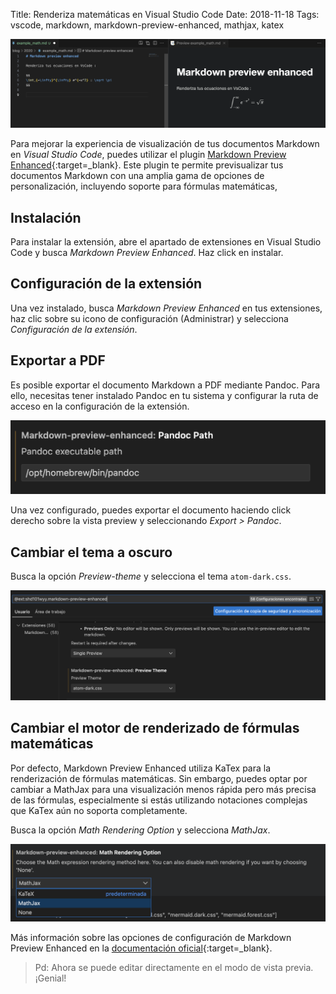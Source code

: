 Title: Renderiza matemáticas en Visual Studio Code
Date: 2018-11-18
Tags: vscode, markdown, markdown-preview-enhanced, mathjax, katex

![Ecuaciones](/images/ecuaciones.png)

Para mejorar la experiencia de visualización de tus documentos Markdown en *Visual Studio Code*, puedes utilizar el plugin [Markdown Preview Enhanced](https://shd101wyy.github.io/markdown-preview-enhanced){:target=_blank}. Este plugin te permite previsualizar tus documentos Markdown con una amplia gama de opciones de personalización, incluyendo soporte para fórmulas matemáticas, 

## Instalación

Para instalar la extensión, abre el apartado de extensiones en Visual Studio Code y busca *Markdown Preview Enhanced*. Haz click en instalar.

## Configuración de la extensión

Una vez instalado, busca *Markdown Preview Enhanced* en tus extensiones, haz clic sobre su icono de configuración (Administrar) y selecciona *Configuración de la extensión*.

## Exportar a PDF

Es posible exportar el documento Markdown a PDF mediante Pandoc. Para ello, necesitas tener instalado Pandoc en tu sistema y configurar la ruta de acceso en la configuración de la extensión.

![Pandoc](/images/pandoc.png)

Una vez configurado, puedes exportar el documento haciendo click derecho sobre la vista preview y seleccionando *Export > Pandoc*.

## Cambiar el tema a oscuro

Busca la opción *Preview-theme* y selecciona el tema `atom-dark.css`.

![Tema Oscuro](/images/markdown-preview.png)

## Cambiar el motor de renderizado de fórmulas matemáticas

Por defecto, Markdown Preview Enhanced utiliza KaTex para la renderización de fórmulas matemáticas. Sin embargo, puedes optar por cambiar a MathJax para una visualización menos rápida pero más precisa de las fórmulas, especialmente si estás utilizando notaciones complejas que KaTex aún no soporta completamente.

Busca la opción *Math Rendering Option* y selecciona *MathJax*.

![MathJax](/images/renderizado.png)


Más información sobre las opciones de configuración de Markdown Preview Enhanced en la [documentación oficial](https://shd101wyy.github.io/markdown-preview-enhanced/#/config){:target=_blank}.

> Pd: Ahora se puede editar directamente en el modo de vista previa. ¡Genial!